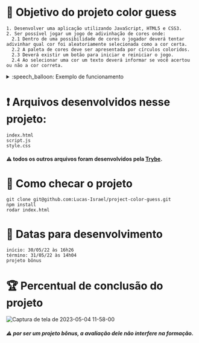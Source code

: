 # :open_book: Objetivo do projeto color guess

```
1. Desenvolver uma aplicação utilizando JavaScript, HTML5 e CSS3.
2. Ser possível jogar um jogo de adivinhação de cores onde:
  2.1 Dentro de uma possibilidade de cores o jogador deverá tentar adivinhar qual cor foi aleatoriamente selecionada como a cor certa.
  2.2 A paleta de cores deve ser apresentada por círculos coloridos.
  2.3 Deverá existir um botão para iniciar e reiniciar o jogo.
  2.4 Ao selecionar uma cor um texto deverá informar se você acertou ou não a cor correta.
```

<details>
  <summary>:speech_balloon: Exemplo de funcionamento</summary>
  
![gif exemplo](https://github.com/Lucas-Israel/project-color-guess/blob/main/guess-the-color.gif)
  
</details>

# :heavy_exclamation_mark: Arquivos desenvolvidos nesse projeto:

```
index.html
script.js
style.css
```

#### :warning: todos os outros arquivos foram desenvolvidos pela [Trybe](https://www.betrybe.com).

# :thinking: Como checar o projeto

```
git clone git@github.com:Lucas-Israel/project-color-guess.git
npm install
rodar index.html
```

# :calendar: Datas para desenvolvimento

```
início: 30/05/22 às 16h26
término: 31/05/22 às 14h04
projeto bônus
```

# :trophy: Percentual de conclusão do projeto

![Captura de tela de 2023-05-04 11-58-00](https://user-images.githubusercontent.com/104790267/236247078-cfb55a9b-898b-404a-840b-aa4a149380a3.png)

##### :warning: por ser um projeto bônus, a avaliação dele não interfere na formação.
